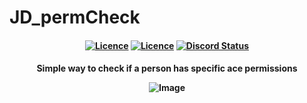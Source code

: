 # JD_permCheck
<h4 align="center">
	<a href="https://github.com/JokeDevil/JD_logs/releases/latest" title=""><img alt="Licence" src="https://img.shields.io/github/release/JokeDevil/JD_logs.svg"></a>
	<a href="LICENSE" title=""><img alt="Licence" src="https://img.shields.io/github/license/JokeDevil/JD_logs.svg"></a>
	<a href="https://discord.gg/m4BvmkG" title=""><img alt="Discord Status" src="https://discordapp.com/api/guilds/721339695199682611/widget.png"></a>
</h4>
<h4 align="center">
Simple way to check if a person has specific ace permissions


![Image](https://i.gyazo.com/ae97b965372d9faeb9a450ce023e3076.png)
</h4>
